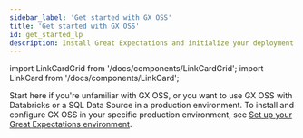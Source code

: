 ```yaml
---
sidebar_label: 'Get started with GX OSS'
title: 'Get started with GX OSS'
id: get_started_lp
description: Install Great Expectations and initialize your deployment.
---
```


import LinkCardGrid from '/docs/components/LinkCardGrid';
import LinkCard from '/docs/components/LinkCard';

<p class="DocItem__header-description">Start here if you're unfamiliar with GX OSS, or you want to use GX OSS with Databricks or a SQL Data Source in a production environment. To install and configure GX OSS in your specific production environment, see <a href='/docs/guides/setup/setup_overview_lp'>Set up your Great Expectations environment</a>. </p>



<LinkCardGrid>
  <LinkCard topIcon label="Quickstart" description="Install GX, connect to sample data, build your first Expectation, validate data, and review the validation results" href="/docs/tutorials/quickstart/" icon="/img/test_icon.svg" />
  <LinkCard topIcon label="GX overview" description="An overview of GX for new users and those looking for an understanding of its components and its primary workflows" href="/docs/conceptual_guides/gx_overview" icon="/img/overview_icon.svg" />
  <LinkCard topIcon label="Get started with GX and Databricks" description="Learn how you can use GX with Databricks in a production environment" href="/docs/tutorials/getting_started/how_to_use_great_expectations_in_databricks" icon="/img/databricks_icon.svg" />
  <LinkCard topIcon label="Get Started with GX and SQL" description="Learn how you can use GX with a SQL Data Source in a production environment" href="/docs/tutorials/getting_started/how_to_use_great_expectations_with_sql" icon="/img/sql_icon.svg" />
</LinkCardGrid>